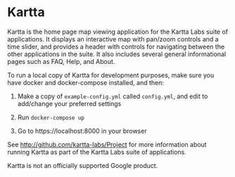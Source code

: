 # Kartta

Kartta is the home page map viewing application for the Kartta Labs suite of applications.
It displays an interactive map with pan/zoom controls and a time slider, and provides a header
with controls for navigating between the other applications in the suite.  It also includes
several general informational pages such as FAQ, Help, and About.

To run a local copy of Kartta for development purposes, make sure you have docker and docker-compose
installed, and then:

1. Make a copy of `example-config.yml` called `config.yml`, and edit to add/change your preferred settings

2. Run `docker-compose up`

3. Go to https://localhost:8000 in your browser

See http://github.com/kartta-labs/Project for more information about running Kartta as part of the
Kartta Labs suite of applications.

Kartta is not an officially supported Google product.
